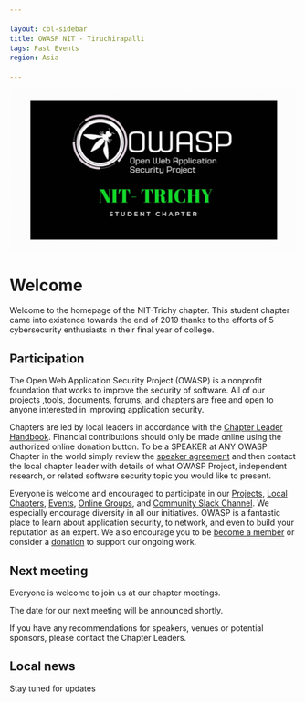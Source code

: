 ```yaml
---

layout: col-sidebar
title: OWASP NIT - Tiruchirapalli
tags: Past Events
region: Asia

---
```

<img src="assets/images/logo-main.gif"/>

# Welcome
Welcome to the homepage of the NIT-Trichy chapter. This student chapter came into existence towards the end of 2019 thanks to the efforts of 5 cybersecurity enthusiasts in their final year of college. 

## Participation
The Open Web Application Security Project (OWASP) is a nonprofit foundation that works to improve the security of software. All of our projects ,tools, documents, forums, and chapters are free and open to anyone interested in improving application security. 

Chapters are led by local leaders in accordance with the [Chapter Leader Handbook](/www-policy/rules-of-procedure/chapter-handbook). Financial contributions should only be made online using the authorized online donation button. To be a SPEAKER at ANY OWASP Chapter in the world simply review the [speaker agreement](/www-policy/speaker-agreement) and then contact the local chapter leader with details of what OWASP Project, independent research, or related software security topic you would like to present.

Everyone is welcome and encouraged to participate in our [Projects](/projects), [Local Chapters](/chapters), [Events](/events), [Online Groups](https://groups.google.com/a/owasp.com/), and [Community Slack Channel](https://owasp.slack.com/). We especially encourage diversity in all our initiatives. OWASP is a fantastic place to learn about application security, to network, and even to build your reputation as an expert. We also encourage you to be [become a member](/membership) or consider a [donation](/donate) to support our ongoing work.

## Next meeting
Everyone is welcome to join us at our chapter meetings.

The date for our next meeting will be announced shortly.

If you have any recommendations for speakers, venues or potential sponsors, please contact the Chapter Leaders.

## Local news
Stay tuned for updates




